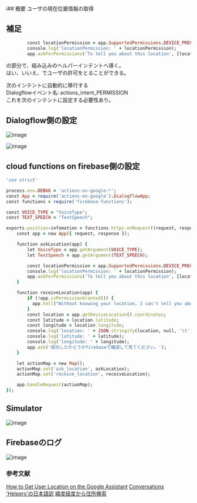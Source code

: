 i## 概要
ユーザの現在位置情報の取得

## 補足
```rb
        const locationPermission = app.SupportedPermissions.DEVICE_PRECISE_LOCATION;
        console.log('locationPermission: ' + locationPermission);
        app.askForPermissions('To tell you about this location', [locationPermission]);
```
の部分で、組み込みのヘルパーインテントへ導く。<br>
はい、いいえ、でユーザの許可をとることができる。<br>

次のインテントに自動的に移行する<br>
Dialogflowイベント名: actions_intent_PERMISSION<br>
これを次のインテントに設定する必要性あり。<br>

## Dialogflow側の設定

![image](https://user-images.githubusercontent.com/28590220/36828181-8f759e7c-1d5b-11e8-9cbc-6b774b2ab5e3.png)

![image](https://user-images.githubusercontent.com/28590220/36828188-976921d0-1d5b-11e8-89fe-4c430a102b3e.png)

## cloud functions on firebase側の設定

```rb
'use strict'

process.env.DEBUG = 'actions-on-google:*';
const App = require('actions-on-google').DialogflowApp;
const functions = require('firebase-functions');

const VOICE_TYPE = "VoiceType";
const TEXT_SPEECH = "TextSpeech";

exports.position-infomation = functions.https.onRequest((request, response) => {
    const app = new App({ request, response });

    function askLocation(app) {
        let VoiceType = app.getArgument(VOICE_TYPE);
        let TextSpeech = app.getArgument(TEXT_SPEECH);

        const locationPermission = app.SupportedPermissions.DEVICE_PRECISE_LOCATION;
        console.log('locationPermission: ' + locationPermission);
        app.askForPermissions('To tell you about this location', [locationPermission]);
    }

    function receiveLocation(app) {
        if (!app.isPermissionGranted()) {
          app.tell("Without knowing your location, I can't tell you about your locatoin.");
        }
        const location = app.getDeviceLocation().coordinates;
        const latitude = location.latitude;
        const longitude = location.longitude;
        console.log('location: ' + JSON.stringify(location, null, '\t'));
        console.log('latitude: ' + latitude);
        console.log('longitude: ' + longitude);
        app.ask('成功したかどうかfirebaseで確認して見てください。');
    }

    let actionMap = new Map();
    actionMap.set('ask_location', askLocation);
    actionMap.set('receive_location', receiveLocation);

    app.handleRequest(actionMap);
});

```

## Simulator

![image](https://user-images.githubusercontent.com/28590220/36827563-b3c4f90c-1d57-11e8-9133-3b07e0db05e1.png)

## Firebaseのログ

![image](https://user-images.githubusercontent.com/28590220/36827580-cc67fa68-1d57-11e8-959d-ab803061cf89.png)

### 参考文献
[How to Get User Location on the Google Assistant](https://www.youtube.com/watch?v=QeANrxWTIFo)
[Conversations 'Helpers'の日本語訳](https://www.eisbahn.jp/yoichiro/2018/02/actions_on_google_conversations_4.html)
[緯度経度から住所検索](http://www.wellhat.co.jp/tools/googlemap.html)

